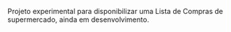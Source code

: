 Projeto experimental para disponibilizar uma Lista de Compras de supermercado, ainda em desenvolvimento.
